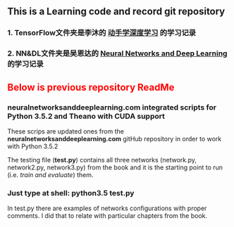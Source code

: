## This is a Learning code and record git repository

### 1. TensorFlow文件夹是李沐的 [动手学深度学习](https://zh-v2.d2l.ai) 的学习记录

### 2. NN&DL文件夹是吴恩达的 [Neural Networks and Deep Learning](https://www.deeplearningai.net/classroom/Neural_Networks_and_DeepLearning) 的学习记录

## <font color=#FF0000> Below is previous repository ReadMe </font>

### neuralnetworksanddeeplearning.com integrated scripts for Python 3.5.2 and Theano with CUDA support

These scrips are updated ones from the **neuralnetworksanddeeplearning.com** gitHub repository in order to work with Python 3.5.2

The testing file (**test.py**) contains all three networks (network.py, network2.py, network3.py) from the book and it is the starting point to run (i.e. *train and evaluate*) them.

### Just type at shell: **python3.5 test.py**

In test.py there are examples of networks configurations with proper comments. I did that to relate with particular chapters from the book.


